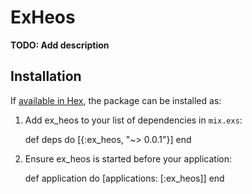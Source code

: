 # ExHeos

**TODO: Add description**

## Installation

If [available in Hex](https://hex.pm/docs/publish), the package can be installed as:

  1. Add ex_heos to your list of dependencies in `mix.exs`:

        def deps do
          [{:ex_heos, "~> 0.0.1"}]
        end

  2. Ensure ex_heos is started before your application:

        def application do
          [applications: [:ex_heos]]
        end
